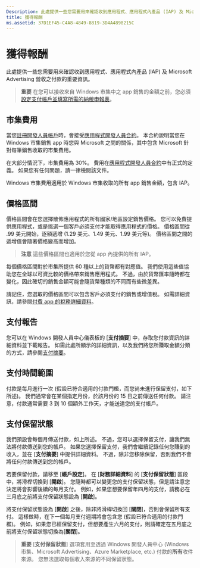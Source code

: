 ```yaml
---
Description: 此處提供一些您需要用來確認收到應用程式、應用程式內產品 (IAP) 及 Microsoft Advertising 營收之付款的重要資訊。
title: 獲得報酬
ms.assetid: 37D1EF45-C4A8-4849-8819-3D4A4898215C
---
```


# 獲得報酬
此處提供一些您需要用來確認收到應用程式、應用程式內產品 (IAP) 及 Microsoft Advertising 營收之付款的重要資訊。

> **重要** 在您可以接收來自 Windows 市集中之 app 銷售的金額之前，您必須[設定支付帳戶並填寫所需的納稅申報表](setting-up-your-payout-account-and-tax-forms.md)。

## 市集費用

當您[註冊開發人員帳戶](http://go.microsoft.com/fwlink/p/?LinkID=615100)時，會接受[應用程式開發人員合約](https://msdn.microsoft.com/library/windows/apps/hh694058)。 本合約說明當您在 Windows 市集銷售 app 時您與 Microsoft 之間的關係，其中包含 Microsoft 針對每筆銷售收取的市集費用。

在大部分情況下，市集費用為 30%。 費用在[應用程式開發人員合約](https://msdn.microsoft.com/library/windows/apps/hh694058)中有正式的定義。 如果您有任何問題，請一律檢閱該文件。

Windows 市集費用適用於 Windows 市集收取的所有 app 銷售金額，包含 IAP。

## 價格區間

價格區間會在您選擇散佈應用程式的所有國家/地區設定銷售價格。 您可以免費提供應用程式，或是挑選一個客戶必須支付才能取得應用程式的價格。 價格區間從 .99 美元開始，逐額遞增 (1.29 美元、1.49 美元、1.99 美元等)。 價格區間之間的遞增值會隨著價格變高而增加。

> **注意** 這些價格區間也適用於您從 app 內提供的所有 IAP。

每個價格區間對於市集所提供 60 種以上的貨幣都有對應值。 我們使用這些值協助您在全球以可資比較的價格帶來銷售應用程式。 不過，由於貨幣匯率隨時都在變化，因此確切的銷售金額可能會隨貨幣種類的不同而有些微差異。

請記住，您選取的價格區間可以包含客戶必須支付的銷售或增值稅。 如需詳細資訊，請參閱[付費 app 的稅務詳細資料](tax-details-for-paid-apps.md)。

## 支付報告

您可以在 Windows 開發人員中心儀表板的 [**支付摘要**] 中，存取您付款資訊的詳細資料並下載報告。 如需此處所顯示的詳細資訊，以及我們將您所賺取金額分類的方式，請參閱[支付摘要](payout-summary.md)。

## 支付時間範圍

付款是每月進行一次 (假設已符合適用的付款門檻，而您尚未進行保留支付，如下所述)。 我們通常會在某個指定月份，於該月份的 15 日之前傳送任何付款。 請注意，付款通常需要 3 到 10 個額外工作天，才能送達您的支付帳戶。

##  支付保留狀態

我們預設會每個月傳送付款，如上所述。 不過，您可以選擇保留支付，讓我們無法將付款傳送到您的帳戶。 如果您選擇保留支付，我們會繼續記錄任何您賺到的收入，並在 [**支付摘要**] 中提供詳細資料。 不過，除非您移除保留，否則我們不會將任何付款傳送到您的帳戶。 

若要保留付款，請移至 [**帳戶設定**]。 在 [**財務詳細資料**] 的 [**支付保留狀態**] 區段中，將滑桿切換到 [**開啟**]。 您隨時都可以變更您的支付保留狀態，但是請注意您決定將會影響後續的每月支付。 例如，如果您想要保留年四月的支付，請務必在三月底之前將支付保留狀態設為 [**開啟**]。

將支付保留狀態設為 [**開啟**] 之後，除非將滑桿切換回 [**關閉**]，否則會保留所有支付。 這樣做時，在下一個每月支付週期將會包含您 (假設已符合適用的付款門檻)。 例如，如果您已經保留支付，但想要產生六月的支付，則請確定在五月底之前將支付保留狀態切換為[**關閉**]。

> **重要** [**支付保留狀態**] 選項套用至透過 Windows 開發人員中心 (Windows 市集、Microsoft Advertising、Azure Marketplace, etc.) 付款的**所有**收件來源。 您無法選取每個收入來源的不同保留狀態。


 

 






<!--HONumber=Mar16_HO5-->


